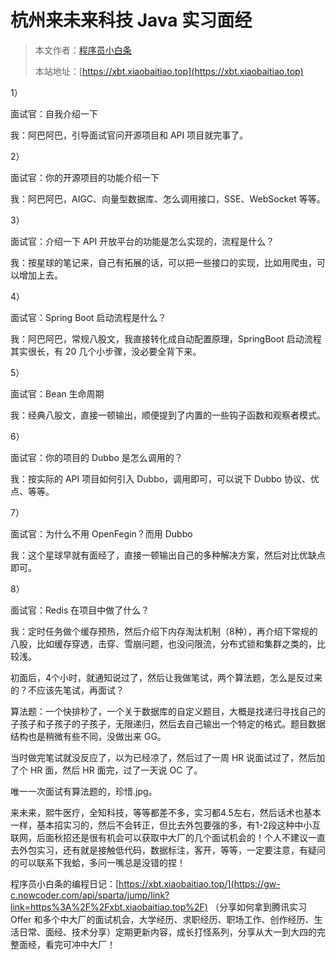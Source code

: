 # 杭州来未来科技 Java 实习面经

> 本文作者：[程序员小白条](https://github.com/luoye6)
>
> 本站地址：[https://xbt.xiaobaitiao.top](https://xbt.xiaobaitiao.top)

1）

面试官：自我介绍一下

我：阿巴阿巴，引导面试官问开源项目和 API 项目就完事了。

2）

面试官：你的开源项目的功能介绍一下

我：阿巴阿巴，AIGC、向量型数据库、怎么调用接口，SSE、WebSocket 等等。

3）

面试官：介绍一下 API 开放平台的功能是怎么实现的，流程是什么？

我：按星球的笔记来，自己有拓展的话，可以把一些接口的实现，比如用爬虫，可以增加上去。

4）

面试官：Spring Boot 启动流程是什么？

我：阿巴阿巴，常规八股文，我直接转化成自动配置原理，SpringBoot 启动流程其实很长，有 20 几个小步骤，没必要全背下来。

5）

面试官：Bean 生命周期

我：经典八股文，直接一顿输出，顺便提到了内置的一些钩子函数和观察者模式。

6）

面试官：你的项目的 Dubbo 是怎么调用的？

我：按实际的 API 项目如何引入 Dubbo，调用即可，可以说下 Dubbo 协议、优点、等等。

7）

面试官：为什么不用 OpenFegin？而用 Dubbo

我：这个星球早就有面经了，直接一顿输出自己的多种解决方案，然后对比优缺点即可。

8）

面试官：Redis 在项目中做了什么？

我：定时任务做个缓存预热，然后介绍下内存淘汰机制（8种），再介绍下常规的八股，比如缓存穿透，击穿、雪崩问题，也没问限流，分布式锁和集群之类的，比较浅。

初面后，4个小时，就通知说过了，然后让我做笔试，两个算法题，怎么是反过来的？不应该先笔试，再面试？

算法题：一个快排秒了，一个关于数据库的自定义题目，大概是找递归寻找自己的子孩子和子孩子的子孩子，无限递归，然后去自己输出一个特定的格式。题目数据结构也是稍微有些不同，没做出来 GG。

当时做完笔试就没反应了，以为已经凉了，然后过了一周 HR 说面试过了，然后加了个 HR 面，然后 HR 面完，过了一天说 OC 了。

唯一一次面试有算法题的，珍惜.jpg。

来未来，熙牛医疗，全知科技，等等都差不多，实习都4.5左右，然后话术也基本一样，基本招实习的，然后不会转正，但比去外包要强的多，有1-2段这种中小互联网，后面秋招还是很有机会可以获取中大厂的几个面试机会的！个人不建议一直去外包实习，还有就是接触低代码，数据标注，客开，等等，一定要注意，有疑问的可以联系下我蛤，多问一嘴总是没错的捏！

程序员小白条的编程日记：[https://xbt.xiaobaitiao.top/](https://gw-c.nowcoder.com/api/sparta/jump/link?link=https%3A%2F%2Fxbt.xiaobaitiao.top%2F) （分享如何拿到腾讯实习 Offer 和多个中大厂的面试机会，大学经历、求职经历、职场工作、创作经历、生活日常、面经、技术分享）定期更新内容，成长打怪系列，分享从大一到大四的完整面经，看完可冲中大厂！

